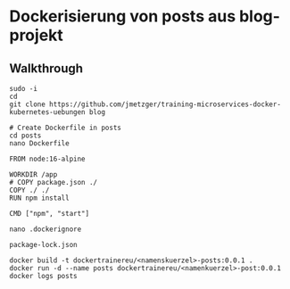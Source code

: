 # Dockerisierung von posts aus blog-projekt 

## Walkthrough 

```
sudo -i 
cd 
git clone https://github.com/jmetzger/training-microservices-docker-kubernetes-uebungen blog
```

```
# Create Dockerfile in posts 
cd posts 
nano Dockerfile
```

```
FROM node:16-alpine

WORKDIR /app
# COPY package.json ./
COPY ./ ./
RUN npm install

CMD ["npm", "start"]
```

```
nano .dockerignore 
```

```
package-lock.json 
```

```
docker build -t dockertrainereu/<namenskuerzel>-posts:0.0.1 .
docker run -d --name posts dockertrainereu/<namenkuerzel>-post:0.0.1 
docker logs posts 
```
